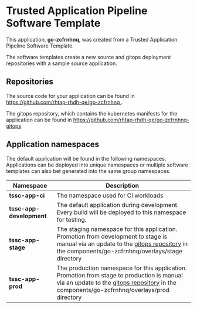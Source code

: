 # Trusted Application Pipeline Software Template

This application, **go-zcfrnhnq**, was created from a Trusted Application Pipeline Software Template.

The software templates create a new source and gitops deployment repositories with a sample source application. 

## Repositories

The source code for your application can be found in [https://github.com/rhtap-rhdh-qe/go-zcfrnhnq ](https://github.com/rhtap-rhdh-qe/go-zcfrnhnq ).
 
The gitops repository, which contains the kubernetes manifests for the application can be found in 
[https://github.com/rhtap-rhdh-qe/go-zcfrnhnq-gitops ](https://github.com/rhtap-rhdh-qe/go-zcfrnhnq-gitops ) 

## Application namespaces 

The default application will be found in the following namespaces. Applications can be deployed into unique namespaces or multiple software templates can also bet generated into the same group namespaces.  

|  Namespace   |  Description   |  
| -------- | -------- |
| **tssc-app-ci** | The namespace used for CI workloads |
| **tssc-app-development** | The default application during development. Every build will be deployed to this namespace for testing. |
| **tssc-app-stage** | The staging namespace for this application. Promotion from development to stage is manual via an update to the [gitops repository](https://github.com/rhtap-rhdh-qe/go-zcfrnhnq-gitops ) in the components/go-zcfrnhnq/overlays/stage directory |
| **tssc-app-prod** | The production namespace for this application. Promotion from stage to production is manual via an update to the [gitops repository](https://github.com/rhtap-rhdh-qe/go-zcfrnhnq-gitops ) in the components/go-zcfrnhnq/overlays/prod directory |